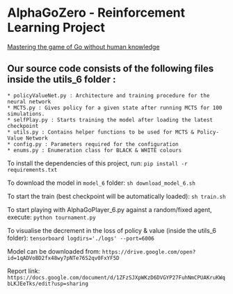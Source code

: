 # AlphaGoZero - Reinforcement Learning Project

[Mastering the game of Go without human knowledge](https://www.nature.com/articles/nature24270.pdf)

## Our source code consists of the following files inside the utils_6 folder :
	* policyValueNet.py : Architecture and training procedure for the neural network
	* MCTS.py : Gives policy for a given state after running MCTS for 100 simulations. 
	* selfPlay.py : Starts training the model after loading the latest checkpoint
	* utils.py : Contains helper functions to be used for MCTS & Policy-Value Network
	* config.py : Parameters required for the configuration
	* enums.py : Enumeration class for BLACK & WHITE colours

To install the dependencies of this project, run:
`pip install -r requirements.txt`


To download the model in `model_6` folder:
`sh download_model_6.sh`


To start the train (best checkpoint will be automatically loaded):
`sh train.sh`


To start playing with AlphaGoPlayer_6.py against a random/fixed agent, execute:
`python tournament.py`


To visualise the decrement in the loss of policy & value (inside the utils_6 folder):
`tensorboard logdirs='./logs' --port=6006`

Model can be downloaded from:
`https://drive.google.com/open?id=1qADVoBD2fx48wy7pNTe76S2qv0FxYF5D`

Report link:
`https://docs.google.com/document/d/1ZFzSJXpWKzD6DVGYP27FuhNmCPUAKruKWqbLKJEeTks/edit?usp=sharing`